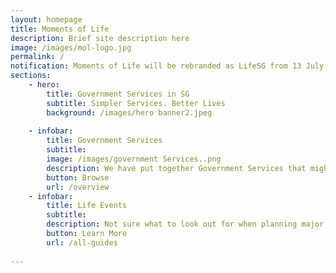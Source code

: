 ```yaml
---
layout: homepage
title: Moments of Life
description: Brief site description here
image: /images/mol-logo.jpg
permalink: /
notification: Moments of Life will be rebranded as LifeSG from 13 July 2020 onwards! Download it from your App Store or Google Play today!
sections:
    - hero:
        title: Government Services in SG
        subtitle: Simpler Services. Better Lives
        background: /images/hero banner2.jpeg
  
    - infobar:
        title: Government Services 
        subtitle: 
        image: /images/government Services..png
        description: We have put together Government Services that might be useful for you, in one place.
        button: Browse
        url: /overview
    - infobar:
        title: Life Events
        subtitle:  
        description: Not sure what to look out for when planning major life decisions? We have been through that time in life.
        button: Learn More
        url: /all-guides
 
---
```

